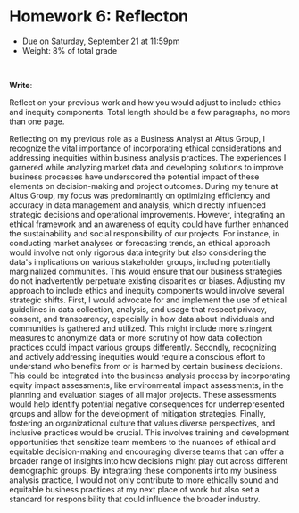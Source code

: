 # Homework 6: Reflecton

- Due on Saturday, September 21 at 11:59pm
- Weight: 8% of total grade

<br>

**Write**: 

Reflect on your previous work and how you would adjust to include ethics and inequity components. Total length should be a few paragraphs, no more than one page.

Reflecting on my previous role as a Business Analyst at Altus Group, I recognize the vital importance of incorporating ethical considerations and addressing inequities within business analysis practices. The experiences I garnered while analyzing market data and developing solutions to improve business processes have underscored the potential impact of these elements on decision-making and project outcomes.
During my tenure at Altus Group, my focus was predominantly on optimizing efficiency and accuracy in data management and analysis, which directly influenced strategic decisions and operational improvements. However, integrating an ethical framework and an awareness of equity could have further enhanced the sustainability and social responsibility of our projects. For instance, in conducting market analyses or forecasting trends, an ethical approach would involve not only rigorous data integrity but also considering the data's implications on various stakeholder groups, including potentially marginalized communities. This would ensure that our business strategies do not inadvertently perpetuate existing disparities or biases.
Adjusting my approach to include ethics and inequity components would involve several strategic shifts. First, I would advocate for and implement the use of ethical guidelines in data collection, analysis, and usage that respect privacy, consent, and transparency, especially in how data about individuals and communities is gathered and utilized. This might include more stringent measures to anonymize data or more scrutiny of how data collection practices could impact various groups differently.
Secondly, recognizing and actively addressing inequities would require a conscious effort to understand who benefits from or is harmed by certain business decisions. This could be integrated into the business analysis process by incorporating equity impact assessments, like environmental impact assessments, in the planning and evaluation stages of all major projects. These assessments would help identify potential negative consequences for underrepresented groups and allow for the development of mitigation strategies.
Finally, fostering an organizational culture that values diverse perspectives, and inclusive practices would be crucial. This involves training and development opportunities that sensitize team members to the nuances of ethical and equitable decision-making and encouraging diverse teams that can offer a broader range of insights into how decisions might play out across different demographic groups.
By integrating these components into my business analysis practice, I would not only contribute to more ethically sound and equitable business practices at my next place of work but also set a standard for responsibility that could influence the broader industry.
